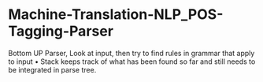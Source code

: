 # Machine-Translation-NLP_POS-Tagging-Parser
Bottom UP Parser, Look at input, then try to find rules in grammar that apply to input • Stack keeps track of what has been found so far and still needs to be integrated in parse tree.
